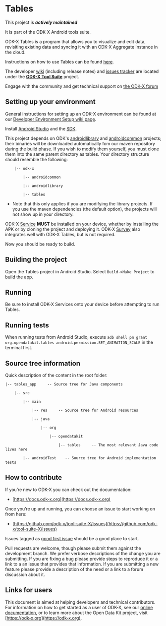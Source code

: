 # Tables

This project is __*actively maintained*__

It is part of the ODK-X Android tools suite.

ODK-X Tables is a program that allows you to visualize and edit data, revisiting existing data and syncing it with an ODK-X Aggregate instance in the cloud.

Instructions on how to use Tables can be found [here](https://docs.odk-x.org/tables-using/).

The developer [wiki](https://github.com/odk-x/tool-suite-X/wiki) (including release notes) and [issues tracker](https://github.com/odk-x/tool-suite-X/issues) are located under the [**ODK-X Tool Suite**](https://github.com/odk-x) project.

Engage with the community and get technical support on [the ODK-X forum](https://forum.odk-x.org)

## Setting up your environment

General instructions for setting up an ODK-X environment can be found at our [Developer Environment Setup wiki page](https://github.com/odk-x/tool-suite-X/wiki/Developer-Environment-Setup).

Install [Android Studio](http://developer.android.com/tools/studio/index.html) and the [SDK](http://developer.android.com/sdk/index.html#Other).

This project depends on ODK's [androidlibrary](https://github.com/opendatakit/androidlibrary) and [androidcommon](https://github.com/opendatakit/androidcommon) projects; their binaries will be downloaded automatically fom our maven repository during the build phase. If you wish to modify them yourself, you must clone them into the same parent directory as tables. Your directory structure should resemble the following:

        |-- odk-x

            |-- androidcommon

            |-- androidlibrary

            |-- tables


  * Note that this only applies if you are modifying the library projects. If you use the maven dependencies (the default option), the projects will not show up in your directory. 
    
ODK-X [Service](https://github.com/odk-x/services) __MUST__ be installed on your device, whether by installing the APK or by cloning the project and deploying it. ODK-X [Survey](https://github.com/odk-x/survey) also integrates well with ODK-X Tables, but is not required.

Now you should be ready to build.

## Building the project

Open the Tables project in Android Studio. Select `Build->Make Project` to build the app.

## Running

Be sure to install ODK-X Services onto your device before attempting to run Tables.

## Running tests

When running tests from Android Studio, execute `adb shell pm grant org.opendatakit.tables android.permission.SET_ANIMATION_SCALE` in the terminal first. 

## Source tree information
Quick description of the content in the root folder:

    |-- tables_app     -- Source tree for Java components

        |-- src

            |-- main

                |-- res     -- Source tree for Android resources

                |-- java

                    |-- org

                        |-- opendatakit

                            |-- tables     -- The most relevant Java code lives here

            |-- androidTest    -- Source tree for Android implementation tests




## How to contribute
If you’re new to ODK-X you can check out the documentation:
- [https://docs.odk-x.org](https://docs.odk-x.org)

Once you’re up and running, you can choose an issue to start working on from here: 
- [https://github.com/odk-x/tool-suite-X/issues](https://github.com/odk-x/tool-suite-X/issues)

Issues tagged as [good first issue](https://github.com/odk-x/tool-suite-X/issues?q=is%3Aissue+is%3Aopen+label%3A%22good+first+issue%22) should be a good place to start.

Pull requests are welcome, though please submit them against the development branch. We prefer verbose descriptions of the change you are submitting. If you are fixing a bug please provide steps to reproduce it or a link to a an issue that provides that information. If you are submitting a new feature please provide a description of the need or a link to a forum discussion about it. 

## Links for users
This document is aimed at helping developers and technical contributors. For information on how to get started as a user of ODK-X, see our [online documentation](https://docs.odk-x.org), or to learn more about the Open Data Kit project, visit [https://odk-x.org](https://odk-x.org).

